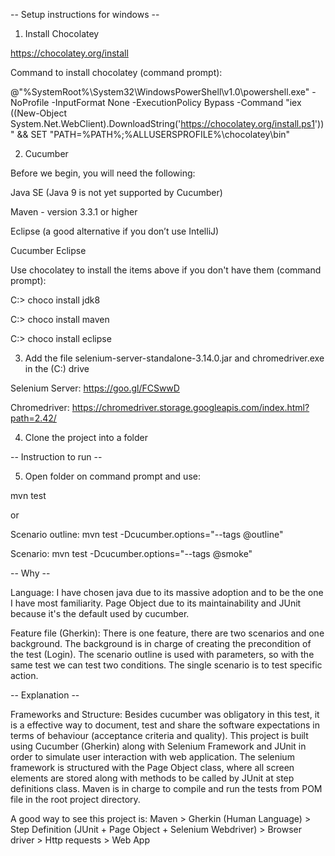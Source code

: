  -- Setup instructions for windows -- 

1. Install Chocolatey

https://chocolatey.org/install

Command to install chocolatey (command prompt):

@"%SystemRoot%\System32\WindowsPowerShell\v1.0\powershell.exe" -NoProfile -InputFormat None -ExecutionPolicy Bypass -Command "iex ((New-Object System.Net.WebClient).DownloadString('https://chocolatey.org/install.ps1'))" && SET "PATH=%PATH%;%ALLUSERSPROFILE%\chocolatey\bin"

2. Cucumber

Before we begin, you will need the following:

Java SE (Java 9 is not yet supported by Cucumber)

Maven - version 3.3.1 or higher

Eclipse (a good alternative if you don’t use IntelliJ)

Cucumber Eclipse

Use chocolatey to install the items above if you don't have them (command prompt):

C:\> choco install jdk8

C:\> choco install maven

C:\> choco install eclipse

3. Add the file selenium-server-standalone-3.14.0.jar and chromedriver.exe in the (C:) drive

Selenium Server: https://goo.gl/FCSwwD

Chromedriver: 	 https://chromedriver.storage.googleapis.com/index.html?path=2.42/

4. Clone the project into a folder

-- Instruction to run --

5. Open folder on command prompt and use: 

mvn test

or

Scenario outline: mvn test -Dcucumber.options="--tags @outline"

Scenario: 		  mvn test -Dcucumber.options="--tags @smoke"

-- Why --

Language:
I have chosen java due to its massive adoption and to be the one I have most familiarity.
Page Object due to its maintainability and JUnit because it's the default used by cucumber.

Feature file (Gherkin):
There is one feature, there are two scenarios and one background.
The background is in charge of creating the precondition of the test (Login).
The scenario outline is used with parameters, so with the same test we can test two conditions.
The single scenario is to test specific action. 

-- Explanation --

Frameworks and Structure:
Besides cucumber was obligatory in this test, it is a effective way to document, test and share the software  expectations in terms of behaviour (acceptance criteria and quality). 
This project is built using Cucumber (Gherkin) along with Selenium Framework and JUnit in order to simulate user interaction with web application. The selenium framework is structured with the Page Object class, where all screen elements are stored along with methods to be called by JUnit at step definitions class. Maven is in charge to compile and run the tests from POM file in the root project directory.

A good way to see this project is:
Maven > Gherkin (Human Language) > Step Definition (JUnit + Page Object + Selenium Webdriver) > Browser driver > Http requests > Web App
